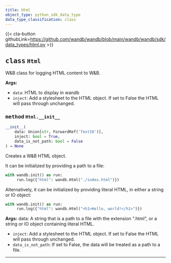 ```yaml
---
title: Html
object_type: python_sdk_data_type
data_type_classification: class
---
```


{{< cta-button githubLink=https://github.com/wandb/wandb/blob/main/wandb/wandb/sdk/data_types/html.py >}}




## <kbd>class</kbd> `Html`
W&B class for logging HTML content to W&B. 



**Args:**
 
 - `data`:  HTML to display in wandb 
 - `inject`:  Add a stylesheet to the HTML object.  If set  to False the HTML will pass through unchanged. 

### <kbd>method</kbd> `Html.__init__`

```python
__init__(
    data: Union[str, ForwardRef('TextIO')],
    inject: bool = True,
    data_is_not_path: bool = False
) → None
```

Creates a W&B HTML object. 

It can be initialized by providing a path to a file: 

```python
with wandb.init() as run:
     run.log({"html": wandb.Html("./index.html")})
``` 

Alternatively, it can be initialized by providing literal HTML, in either a string or IO object: 

```python
with wandb.init() as run:
     run.log({"html": wandb.Html("<h1>Hello, world!</h1>")})
``` 



**Args:**
  data:  A string that is a path to a file with the extension ".html",  or a string or IO object containing literal HTML. 
 - `inject`:  Add a stylesheet to the HTML object. If set  to False the HTML will pass through unchanged. 
 - `data_is_not_path`:  If set to False, the data will be  treated as a path to a file. 




---





